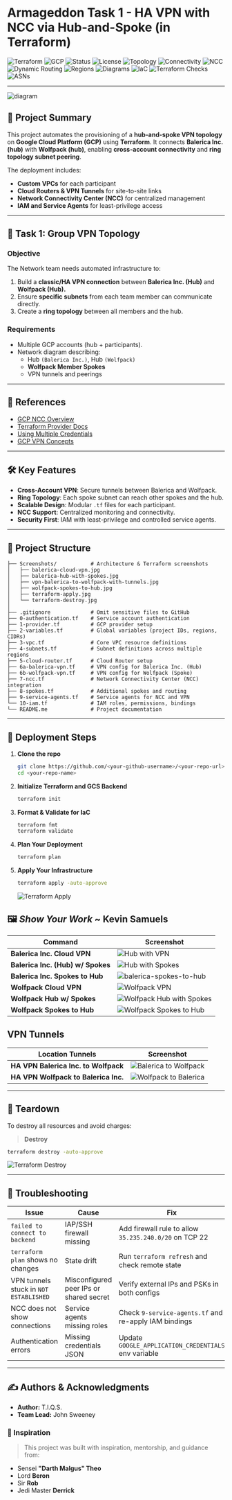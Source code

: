 # Armageddon Task 1 - HA VPN with NCC via Hub-and-Spoke (in Terraform)

![Terraform](https://img.shields.io/badge/Terraform-v1.5%2B-blue?logo=terraform)
![GCP](https://img.shields.io/badge/GCP-Networking-orange?logo=googlecloud)
![Status](https://img.shields.io/badge/Build-Infrastructure--as--Code-success)
![License](https://img.shields.io/badge/License-MIT-green)
![Topology](https://img.shields.io/badge/Topology-Dual--Hub%20%26%208%20Spokes-informational?logo=googlecloud)
![Connectivity](https://img.shields.io/badge/Connectivity-HA%20VPN%20%2B%20BGP-blue?logo=googlecloud)
![NCC](https://img.shields.io/badge/NCC-Enabled-blueviolet?logo=googlecloud)
![Dynamic Routing](https://img.shields.io/badge/Dynamic%20Routing-Global-9cf?logo=googlecloud)
![Regions](https://img.shields.io/badge/Regions-asia--southeast1%20%7C%20us--central1-lightgrey)
![Diagrams](https://img.shields.io/badge/Diagrams-Draw.io%20%7C%20Mermaid-success)
![IaC](https://img.shields.io/badge/IaC-Modules%20%7C%20Multi--file-orange)
![Terraform Checks](https://img.shields.io/badge/Terraform-fmt%20%7C%20validate-brightgreen)
![ASNs](https://img.shields.io/badge/ASNs-65501%20%7C%2065515-informational)

---

![diagram](/Screenshots/diagram.png)

## 📖 Project Summary

This project automates the provisioning of a **hub-and-spoke VPN topology** on **Google Cloud Platform (GCP)** using **Terraform**. It connects **Balerica Inc. (hub)** with **Wolfpack (hub)**, enabling **cross-account connectivity** and **ring topology subnet peering**.  

The deployment includes:  

- **Custom VPCs** for each participant
- **Cloud Routers & VPN Tunnels** for site-to-site links
- **Network Connectivity Center (NCC)** for centralized management
- **IAM and Service Agents** for least-privilege access

---

## 📘 Task 1: Group VPN Topology

### Objective

The Network team needs automated infrastructure to:  

1. Build a **classic/HA VPN connection** between **Balerica Inc. (Hub)** and **Wolfpack (Hub).**  
2. Ensure **specific subnets** from each team member can communicate directly.  
3. Create a **ring topology** between all members and the hub.  

### Requirements

- Multiple GCP accounts (hub + participants).  
- Network diagram describing:
  - Hub `(Balerica Inc.)`, Hub `(Wolfpack)`
  - **Wolfpack Member Spokes**
  - VPN tunnels and peerings

---

## 📑 References

- [GCP NCC Overview](https://cloud.google.com/network-connectivity/docs/network-connectivity-center/concepts/overview)  
- [Terraform Provider Docs](https://developer.hashicorp.com/terraform/language/providers/configuration)  
- [Using Multiple Credentials](https://astrafy.io/the-hub/blog/technical/terraform-provider-using-multiple-credentials)  
- [GCP VPN Concepts](https://cloud.google.com/network-connectivity/docs/vpn/concepts/overview)

---

## 🛠️ Key Features

- **Cross-Account VPN**: Secure tunnels between Balerica and Wolfpack.  
- **Ring Topology**: Each spoke subnet can reach other spokes and the hub.  
- **Scalable Design**: Modular `.tf` files for each participant.  
- **NCC Support**: Centralized monitoring and connectivity.  
- **Security First**: IAM with least-privilege and controlled service agents.  

---

## 📂 Project Structure

```plaintext
├── Screenshots/           # Architecture & Terraform screenshots
│   ├── balerica-cloud-vpn.jpg
│   ├── balerica-hub-with-spokes.jpg
│   ├── vpn-balerica-to-wolfpack-with-tunnels.jpg
│   ├── wolfpack-spokes-to-hub.jpg
│   ├── terraform-apply.jpg
│   └── terraform-destroy.jpg
│
├── .gitignore             # Omit sensitive files to GitHub
├── 0-authentication.tf    # Service account authentication
├── 1-provider.tf          # GCP provider setup
├── 2-variables.tf         # Global variables (project IDs, regions, CIDRs)
├── 3-vpc.tf               # Core VPC resource definitions
├── 4-subnets.tf           # Subnet definitions across multiple regions
├── 5-cloud-router.tf      # Cloud Router setup
├── 6a-balerica-vpn.tf     # VPN config for Balerica Inc. (Hub)
├── 6b-wolfpack-vpn.tf     # VPN config for Wolfpack (Spoke)
├── 7-ncc.tf               # Network Connectivity Center (NCC) integration
├── 8-spokes.tf            # Additional spokes and routing
├── 9-service-agents.tf    # Service agents for NCC and VPN
└── 10-iam.tf              # IAM roles, permissions, bindings
└── README.me              # Project documentation
```

---

## 🚀 Deployment Steps

1. **Clone the repo**

   ```bash
   git clone https://github.com/<your-github-username>/<your-repo-url>
   cd <your-repo-name>
   ```

2. **Initialize Terraform and GCS Backend**

   ```bash
   terraform init
   ```

3. **Format & Validate for IaC**

   ```bash
   terraform fmt
   terraform validate
   ```

4. **Plan Your Deployment**

   ```bash
   terraform plan
   ```

5. **Apply Your Infrastructure**

   ```bash
   terraform apply -auto-approve
   ```

   ![Terraform Apply](Screenshots/terraform-apply.jpg)

## 🖼️ *Show Your Work* ~ **Kevin Samuels**

| Command | Screenshot |
| ------- | ------- |
| **Balerica Inc. Cloud VPN** | ![Hub with VPN](Screenshots/balerica-cloud-vpn.jpg) |
| **Balerica Inc. (Hub) w/ Spokes** | ![Hub with Spokes](Screenshots/balerica-hub-with-spokes.jpg) |
| **Balerica Inc. Spokes to Hub** | ![balerica-spokes-to-hub](Screenshots/balerica-spokes-to-hub.jpg) |
| **Wolfpack Cloud VPN** | ![Wolfpack VPN](Screenshots/wolfpack-cloud-vpn.jpg) |
| **Wolfpack Hub w/ Spokes** | ![Wolfpack Hub with Spokes](Screenshots/wolfpack-hub-with-spokes.jpg) |
| **Wolfpack Spokes to Hub** | ![Wolfpack Spokes to Hub](Screenshots/wolfpack-spokes-to-hub.jpg) |

## VPN Tunnels

| Location Tunnels | Screenshot |
| ------- | ------- |
| **HA VPN Balerica Inc. to Wolfpack** | ![Balerica to Wolfpack](Screenshots/vpn-balerica-to-wolfpack-with-tunnels.jpg) |
| **HA VPN Wolfpack to Balerica Inc.** | ![Wolfpack to Balerica](Screenshots/vpn-wolfpack-to-balerica-with-tunnels.jpg) |

---

## 🧹 Teardown

To destroy all resources and avoid charges:

> **Destroy**

   ```bash
   terraform destroy -auto-approve
   ```

  ![Terraform Destroy](Screenshots/terraform-destroy.jpg)

---

## 🧰 Troubleshooting

| Issue | Cause | Fix |
|-------|-------|-----|
| `failed to connect to backend` | IAP/SSH firewall missing | Add firewall rule to allow `35.235.240.0/20` on TCP 22 |
| `terraform plan` shows no changes | State drift | Run `terraform refresh` and check remote state |
| VPN tunnels stuck in `NOT ESTABLISHED` | Misconfigured peer IPs or shared secret | Verify external IPs and PSKs in both configs |
| NCC does not show connections | Service agents missing roles | Check `9-service-agents.tf` and re-apply IAM bindings |
| Authentication errors | Missing credentials JSON | Update `GOOGLE_APPLICATION_CREDENTIALS` env variable |

---

## ✍️ Authors & Acknowledgments

- **Author:** T.I.Q.S.  
- **Team Lead:** John Sweeney  

### 🙏 Inspiration

> This project was built with inspiration, mentorship, and guidance from:

- Sensei **"Darth Malgus" Theo**
- Lord **Beron**
- Sir **Rob**
- Jedi Master **Derrick**
